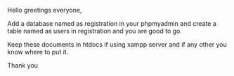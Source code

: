 Hello greetings everyone,

Add a database named as registration in your phpmyadmin and create a table named as users in registration and you are good to go. 

Keep these documents in htdocs if using xampp server and if any other you know where to put it.

Thank you
